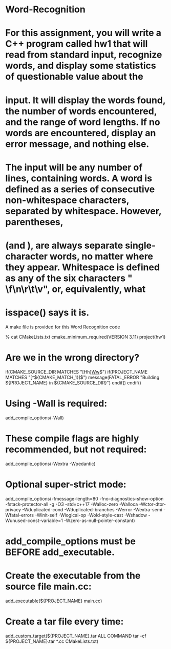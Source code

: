 # Word-Recognition
# For this assignment, you will write a C++ program called hw1 that will read from standard input, recognize words, and display some statistics of questionable value about the
# input. It will display the words found, the number of words encountered, and the range of word lengths. If no words are encountered, display an error message, and nothing else. 
# The input will be any number of lines, containing words. A word is defined as a series of consecutive non-whitespace characters, separated by whitespace. However, parentheses, 
# (and ), are always separate single-character words, no matter where they appear. Whitespace is defined as any of the six characters " \f\n\r\t\v", or, equivalently, what
# isspace() says it is. 



A make file is provided for this Word Recognition code 

% cat CMakeLists.txt
cmake_minimum_required(VERSION 3.11)
project(hw1)
 
# Are we in the wrong directory?
if(CMAKE_SOURCE_DIR MATCHES "[Hh][Ww]([0-9])$")
   if(PROJECT_NAME MATCHES "[^${CMAKE_MATCH_1}]$")
      message(FATAL_ERROR "Building ${PROJECT_NAME} in ${CMAKE_SOURCE_DIR}")
   endif()
endif()
 
# Using -Wall is required:
add_compile_options(-Wall)
 
# These compile flags are highly recommended, but not required:
add_compile_options(-Wextra -Wpedantic)
 
# Optional super-strict mode:
add_compile_options(-fmessage-length=80 -fno-diagnostics-show-option
    -fstack-protector-all -g -O3 -std=c++17 -Walloc-zero -Walloca
    -Wctor-dtor-privacy -Wduplicated-cond -Wduplicated-branches
    -Werror -Wextra-semi -Wfatal-errors -Winit-self -Wlogical-op
    -Wold-style-cast -Wshadow -Wunused-const-variable=1
    -Wzero-as-null-pointer-constant)
 
# add_compile_options must be BEFORE add_executable.
 
# Create the executable from the source file main.cc:
add_executable(${PROJECT_NAME} main.cc)
 
# Create a tar file every time:
add_custom_target(${PROJECT_NAME}.tar ALL COMMAND
    tar -cf ${PROJECT_NAME}.tar *.cc CMakeLists.txt)
